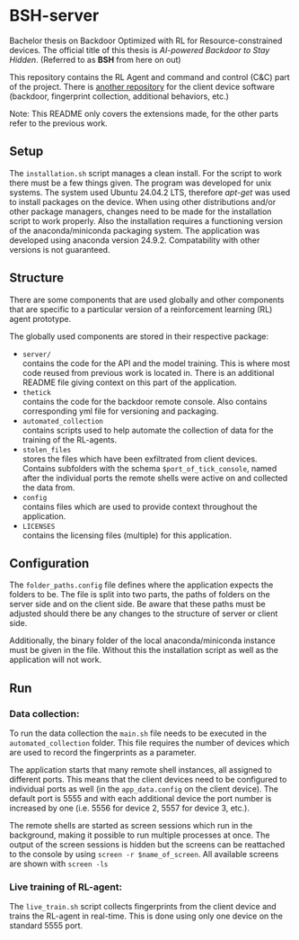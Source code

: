 # BSH-server

Bachelor thesis on Backdoor Optimized with RL for Resource-constrained devices.
The official title of this thesis is *AI-powered Backdoor to Stay Hidden*. (Referred to as **BSH** from here on out)

This repository contains the RL Agent and command and control (C&C) part of the project. There is [another
repository](https://github.com/pr-120/BSH-client) for the client device software (backdoor, fingerprint collection,
additional behaviors, etc.)

Note: This README only covers the extensions made, for the other parts refer to the previous work.

## Setup

The `installation.sh` script manages a clean install. For the script to work there must be a few things given.
The program was developed for unix systems. The system used Ubuntu 24.04.2 LTS, therefore *apt-get* was used to install
packages on the device. When using other distributions and/or other package managers, changes need to be made for the
installation script to work properly.
Also the installation requires a functioning version of the anaconda/miniconda packaging system. The application was developed
using anaconda version 24.9.2. Compatability with other versions is not guaranteed.

## Structure

There are some components that are used globally and other components that are specific to a particular version of a
reinforcement learning (RL) agent prototype.

The globally used components are stored in their respective package:

- `server/`\
  contains the code for the API and the model training. This is where most code reused from previous work is located in.
  There is an additional README file giving context on this part of the application.
- `thetick`\
  contains the code for the backdoor remote console. Also contains corresponding yml file for versioning and packaging.
- `automated_collection`\
  contains scripts used to help automate the collection of data for the training of the RL-agents.
- `stolen_files`\
  stores the files which have been exfiltrated from client devices. Contains subfolders with the schema
  `$port_of_tick_console`, named after the individual ports the remote shells were active on and collected the data
  from.
- `config`\
  contains files which are used to provide context throughout the application.
- `LICENSES`\
  contains the licensing files (multiple) for this application.

## Configuration

The `folder_paths.config` file defines where the application expects the folders to be. The file is
split into two parts, the paths of folders on the server side and on the client side. Be aware that these paths must be
adjusted should there be any changes to the structure of server or client side.

Additionally, the binary folder of the local anaconda/miniconda instance must be given in the file. Without this the 
installation script as well as the application will not work.

## Run

### Data collection:

To run the data collection the `main.sh` file needs to be executed in the `automated_collection` folder. This file
requires the number of devices which are used to record the fingerprints as a parameter.

The application starts that many remote shell instances, all assigned to different ports. This means that the client
devices need to be configured to individual ports as well (in the `app_data.config` on the client device). The default
port is 5555 and with each additional device the
port number is increased by one (i.e. 5556 for device 2, 5557 for device 3, etc.).

The remote shells are started as screen sessions which run in the background, making it possible to run multiple
processes at once. The output of the screen sessions is hidden but the screens can be reattached to the
console by using `screen -r $name_of_screen`. All available screens are shown with `screen -ls`

### Live training of RL-agent:

The `live_train.sh` script collects fingerprints from the client device and trains the RL-agent in real-time. This is
done using only one device on the standard 5555 port. 
